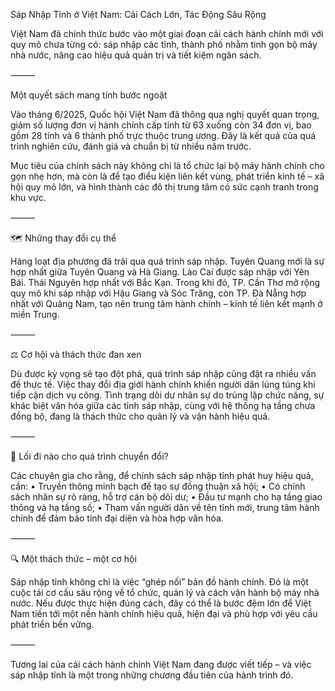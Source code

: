 Sáp Nhập Tỉnh ở Việt Nam: Cải Cách Lớn, Tác Động Sâu Rộng

Việt Nam đã chính thức bước vào một giai đoạn cải cách hành chính mới với quy mô chưa từng có: sáp nhập các tỉnh, thành phố nhằm tinh gọn bộ máy nhà nước, nâng cao hiệu quả quản trị và tiết kiệm ngân sách.

⸻

 Một quyết sách mang tính bước ngoặt

Vào tháng 6/2025, Quốc hội Việt Nam đã thông qua nghị quyết quan trọng, giảm số lượng đơn vị hành chính cấp tỉnh từ 63 xuống còn 34 đơn vị, bao gồm 28 tỉnh và 6 thành phố trực thuộc trung ương. Đây là kết quả của quá trình nghiên cứu, đánh giá và chuẩn bị từ nhiều năm trước.

Mục tiêu của chính sách này không chỉ là tổ chức lại bộ máy hành chính cho gọn nhẹ hơn, mà còn là để tạo điều kiện liên kết vùng, phát triển kinh tế – xã hội quy mô lớn, và hình thành các đô thị trung tâm có sức cạnh tranh trong khu vực.

⸻

🗺️ Những thay đổi cụ thể

Hàng loạt địa phương đã trải qua quá trình sáp nhập. Tuyên Quang mới là sự hợp nhất giữa Tuyên Quang và Hà Giang. Lào Cai được sáp nhập với Yên Bái. Thái Nguyên hợp nhất với Bắc Kạn. Trong khi đó, TP. Cần Thơ mở rộng quy mô khi sáp nhập với Hậu Giang và Sóc Trăng, còn TP. Đà Nẵng hợp nhất với Quảng Nam, tạo nên trung tâm hành chính – kinh tế liên kết mạnh ở miền Trung.

⸻

⚖️ Cơ hội và thách thức đan xen

Dù được kỳ vọng sẽ tạo đột phá, quá trình sáp nhập cũng đặt ra nhiều vấn đề thực tế. Việc thay đổi địa giới hành chính khiến người dân lúng túng khi tiếp cận dịch vụ công. Tình trạng dôi dư nhân sự do trùng lặp chức năng, sự khác biệt văn hóa giữa các tỉnh sáp nhập, cùng với hệ thống hạ tầng chưa đồng bộ, đang là thách thức cho quản lý và vận hành hiệu quả.

⸻

🧩 Lối đi nào cho quá trình chuyển đổi?

Các chuyên gia cho rằng, để chính sách sáp nhập tỉnh phát huy hiệu quả, cần:
	•	Truyền thông minh bạch để tạo sự đồng thuận xã hội;
	•	Có chính sách nhân sự rõ ràng, hỗ trợ cán bộ dôi dư;
	•	Đầu tư mạnh cho hạ tầng giao thông và hạ tầng số;
	•	Tham vấn người dân về tên tỉnh mới, trung tâm hành chính để đảm bảo tính đại diện và hòa hợp văn hóa.

⸻

🔍 Một thách thức – một cơ hội

Sáp nhập tỉnh không chỉ là việc “ghép nối” bản đồ hành chính. Đó là một cuộc tái cơ cấu sâu rộng về tổ chức, quản lý và cách vận hành bộ máy nhà nước. Nếu được thực hiện đúng cách, đây có thể là bước đệm lớn để Việt Nam tiến tới một nền hành chính hiệu quả, hiện đại và phù hợp với yêu cầu phát triển bền vững.

⸻

Tương lai của cải cách hành chính Việt Nam đang được viết tiếp – và việc sáp nhập tỉnh là một trong những chương đầu tiên của hành trình đó.